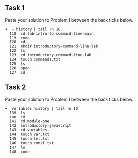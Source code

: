 ## Task 1

Paste your solution to Problem 1 between the back ticks below.

```
➜  ~ history | tail -n 10
  118  cd lab-intro-to-command-line-main
  119  code .
  120  cd
  121  mkdir introductory-command-line-lab
  122  ls
  123  cd introductory-command-line-lab
  124  touch commands.txt
  125  ls
  126  open .
  127  cd
```

## Task 2

Paste your solution to Problem 1 between the back ticks below.

```
➜  variables history | tail -n 10
  139  ls
  140  cd
  141  cd module-one
  142  introductory-javascript
  143  cd variables
  144  touch var.txt
  145  touch let.txt
  146  touch const.txt
  147  ls
  148  code .
```
